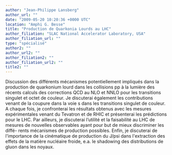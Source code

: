 ```yaml
---
author: "Jean-Philippe Lansberg"
author_url: ""
date: "2009-05-20 10:20:36 +0000 UTC"
location: "Amphi G. Besse"
title: "Production de Quarkonia Lourds au LHC"
author_filiation: "SLAC National Accelerator Laboratory, USA"
author_filiation_url: ""
type: "spécialisé"
author2: ""
author_url2: ""
author_filiation2: ""
author_filiation_url2: ""
title2: ""
---
```

Discussion des différents mécanismes potentiellement impliqués dans la production de quarkonium lourd dans les collisions pp à la lumière des récents calculs des corrections QCD au NLO et NNLO pour les transitions singulet et octet de couleur. Je discuterai également les contributions venant de la coupure dans la voie s dans les transitions singulet de couleur. A chaque fois, je confronterai les résultats obtenus avec les mesures expérimentales venant du Tevatron et de RHIC et présenterai les prédictions pour le LHC. Par ailleurs, je discuterai l’utilité et la faisabilité au LHC de mesures de nouvelles observables ayant pour but de mieux discriminer les diffé- rents mécanismes de production possibles. Enfin, je discuterai de l'importance de la cinématique de production du J/psi dans l'extraction des effets de la matière nucléaire froide, e.a. le shadowing des distributions de gluon dans les noyaux.
